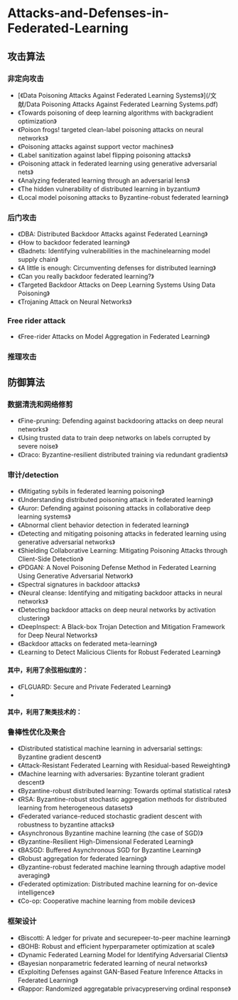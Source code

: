 # Attacks-and-Defenses-in-Federated-Learning
## 攻击算法
### 非定向攻击
* [《Data Poisoning Attacks Against Federated Learning Systems》](/文献/Data Poisoning Attacks Against Federated Learning Systems.pdf)
* 《Towards poisoning of deep learning algorithms with backgradient optimization》
* 《Poison frogs! targeted clean-label poisoning attacks on neural networks》
* 《Poisoning attacks against support vector machines》
* 《Label sanitization against label flipping poisoning attacks》
* 《Poisoning attack in federated learning using generative adversarial nets》
* 《Analyzing federated learning through an adversarial lens》
* 《The hidden vulnerability of distributed learning in byzantium》
* 《Local model poisoning attacks to Byzantine-robust federated learning》
### 后门攻击
* 《DBA: Distributed Backdoor Attacks against Federated Learning》
* 《How to backdoor federated learning》
* 《Badnets: Identifying vulnerabilities in the machinelearning model supply chain》
* 《A little is enough: Circumventing defenses for distributed learning》
* 《Can you really backdoor federated learning?》
* 《Targeted Backdoor Attacks on Deep Learning Systems Using Data Poisoning》
* 《Trojaning Attack on Neural Networks》
### Free rider attack
* 《Free-rider Attacks on Model Aggregation in Federated Learning》
### 推理攻击

## 防御算法
### 数据清洗和网络修剪
* 《Fine-pruning: Defending against backdooring attacks on deep neural networks》
* 《Using trusted data to train deep networks on labels corrupted by severe noise》
* 《Draco: Byzantine-resilient distributed training via redundant gradients》
### 审计/detection
* 《Mitigating sybils in federated learning poisoning》
* 《Understanding distributed poisoning attack in federated learning》
* 《Auror: Defending against poisoning attacks in collaborative deep learning systems》
* 《Abnormal client behavior detection in federated learning》
* 《Detecting and mitigating poisoning attacks in federated learning using generative adversarial networks》
* 《Shielding Collaborative Learning: Mitigating Poisoning Attacks through Client-Side Detection》
* 《PDGAN: A Novel Poisoning Defense Method in Federated Learning Using Generative Adversarial Network》
* 《Spectral signatures in backdoor attacks》
* 《Neural cleanse: Identifying and mitigating backdoor attacks in neural networks》
* 《Detecting backdoor attacks on deep neural networks by activation clustering》
* 《DeepInspect: A Black-box Trojan Detection and Mitigation Framework for Deep Neural Networks》
* 《Backdoor attacks on federated meta-learning》
* 《Learning to Detect Malicious Clients for Robust Federated Learning》
#### 其中，利用了余弦相似度的：
* 《FLGUARD: Secure and Private Federated Learning》
* 
#### 其中，利用了聚类技术的：

### 鲁棒性优化及聚合
* 《Distributed statistical machine learning in adversarial settings: Byzantine gradient descent》
* 《Attack-Resistant Federated Learning with Residual-based Reweighting》
* 《Machine learning with adversaries: Byzantine tolerant gradient descent》
* 《Byzantine-robust distributed learning: Towards optimal statistical rates》
* 《RSA: Byzantine-robust stochastic aggregation methods for distributed learning from heterogeneous datasets》
* 《Federated variance-reduced stochastic gradient descent with robustness to byzantine attacks》
* 《Asynchronous Byzantine machine learning (the case of SGD)》
* 《Byzantine-Resilient High-Dimensional Federated Learning》
* 《BASGD: Buffered Asynchronous SGD for Byzantine Learning》
* 《Robust aggregation for federated learning》
* 《Byzantine-robust federated machine learning through adaptive model averaging》
* 《Federated optimization: Distributed machine learning for on-device intelligence》
* 《Co-op: Cooperative machine learning from mobile devices》
### 框架设计
* 《Biscotti: A ledger for private and securepeer-to-peer machine learning》
* 《BOHB: Robust and efficient hyperparameter optimization at scale》
* 《Dynamic Federated Learning Model for Identifying Adversarial Clients》
* 《Bayesian nonparametric federated learning of neural networks》
* 《Exploiting Defenses against GAN-Based Feature Inference Attacks in Federated Learning》
* 《Rappor: Randomized aggregatable privacypreserving ordinal response》
